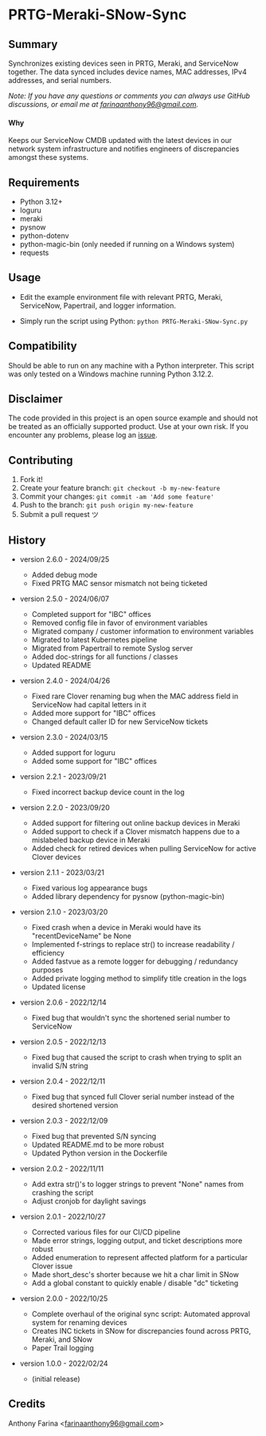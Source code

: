 # PRTG-Meraki-SNow-Sync

## Summary
Synchronizes existing devices seen in PRTG, Meraki, and ServiceNow together. The data synced includes device names, MAC addresses, IPv4 addresses, and serial numbers.

_Note: If you have any questions or comments you can always use GitHub
discussions, or email me at farinaanthony96@gmail.com._

#### Why
Keeps our ServiceNow CMDB updated with the latest devices in our network system infrastructure
and notifies engineers of discrepancies amongst these systems.

## Requirements
- Python 3.12+
- loguru
- meraki
- pysnow
- python-dotenv
- python-magic-bin (only needed if running on a Windows system)
- requests

## Usage
- Edit the example environment file with relevant PRTG, Meraki, ServiceNow,
  Papertrail, and logger information.

- Simply run the script using Python:
  `python PRTG-Meraki-SNow-Sync.py`

## Compatibility
Should be able to run on any machine with a Python interpreter. This script
was only tested on a Windows machine running Python 3.12.2.

## Disclaimer
The code provided in this project is an open source example and should not
be treated as an officially supported product. Use at your own risk. If you
encounter any problems, please log an
[issue](https://github.com/CC-Digital-Innovation/PRTG-Meraki-SNow-Sync/issues).

## Contributing
1. Fork it!
2. Create your feature branch: `git checkout -b my-new-feature`
3. Commit your changes: `git commit -am 'Add some feature'`
4. Push to the branch: `git push origin my-new-feature`
5. Submit a pull request ツ

## History
-  version 2.6.0 - 2024/09/25
    - Added debug mode
    - Fixed PRTG MAC sensor mismatch not being ticketed


-  version 2.5.0 - 2024/06/07
    - Completed support for "IBC" offices
    - Removed config file in favor of environment variables
    - Migrated company / customer information to environment variables
    - Migrated to latest Kubernetes pipeline
    - Migrated from Papertrail to remote Syslog server
    - Added doc-strings for all functions / classes
    - Updated README


-  version 2.4.0 - 2024/04/26
    - Fixed rare Clover renaming bug when the MAC address field in 
      ServiceNow had capital letters in it
    - Added more support for "IBC" offices
    - Changed default caller ID for new ServiceNow tickets


-  version 2.3.0 - 2024/03/15
    - Added support for loguru
    - Added some support for "IBC" offices


-  version 2.2.1 - 2023/09/21
    - Fixed incorrect backup device count in the log


-  version 2.2.0 - 2023/09/20
    - Added support for filtering out online backup devices in Meraki
    - Added support to check if a Clover mismatch happens due to a
      mislabeled backup device in Meraki
    - Added check for retired devices when pulling ServiceNow for
      active Clover devices


-  version 2.1.1 - 2023/03/21
    - Fixed various log appearance bugs
    - Added library dependency for pysnow (python-magic-bin)


-  version 2.1.0 - 2023/03/20
    - Fixed crash when a device in Meraki would have its "recentDeviceName" 
      be None
    - Implemented f-strings to replace str() to increase readability / 
      efficiency
    - Added fastvue as a remote logger for debugging / redundancy purposes
    - Added private logging method to simplify title creation in the logs
    - Updated license


-  version 2.0.6 - 2022/12/14
    - Fixed bug that wouldn't sync the shortened serial number to ServiceNow


-  version 2.0.5 - 2022/12/13
    - Fixed bug that caused the script to crash when trying to split an
      invalid S/N string


-  version 2.0.4 - 2022/12/11
    - Fixed bug that synced full Clover serial number instead of the
      desired shortened version


-  version 2.0.3 - 2022/12/09
    - Fixed bug that prevented S/N syncing
    - Updated README.md to be more robust
    - Updated Python version in the Dockerfile


-  version 2.0.2 - 2022/11/11
    - Add extra str()'s to logger strings to prevent "None" names from crashing the script
    - Adjust cronjob for daylight savings


-  version 2.0.1 - 2022/10/27
    - Corrected various files for our CI/CD pipeline
    - Made error strings, logging output, and ticket descriptions more robust
    - Added enumeration to represent affected platform for a particular Clover issue
    - Made short_desc's shorter because we hit a char limit in SNow
    - Add a global constant to quickly enable / disable "dc" ticketing


-  version 2.0.0 - 2022/10/25
    - Complete overhaul of the original sync script: Automated approval system for renaming devices
    - Creates INC tickets in SNow for discrepancies found across PRTG, Meraki, and SNow
    - Paper Trail logging


-  version 1.0.0 - 2022/02/24
    - (initial release)

## Credits
Anthony Farina <<farinaanthony96@gmail.com>>
